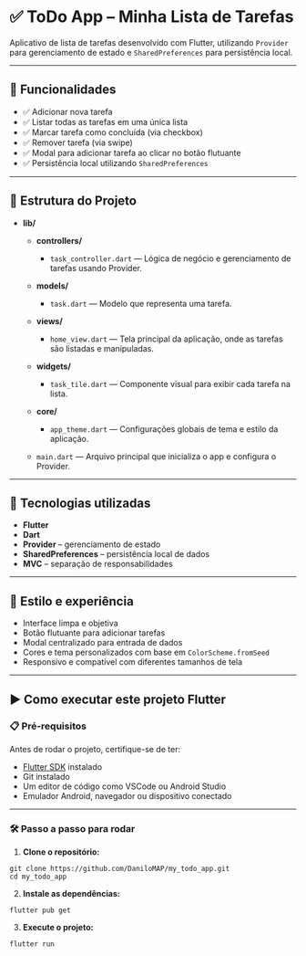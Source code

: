# ✅ ToDo App – Minha Lista de Tarefas

Aplicativo de lista de tarefas desenvolvido com Flutter, utilizando `Provider` para gerenciamento de estado e `SharedPreferences` para persistência local.

---

## 🧠 Funcionalidades

- ✅ Adicionar nova tarefa
- ✅ Listar todas as tarefas em uma única lista
- ✅ Marcar tarefa como concluída (via checkbox)
- ✅ Remover tarefa (via swipe)
- ✅ Modal para adicionar tarefa ao clicar no botão flutuante
- ✅ Persistência local utilizando `SharedPreferences`

---

## 🧱 Estrutura do Projeto

- **lib/**
  - **controllers/**
    - `task_controller.dart` — Lógica de negócio e gerenciamento de tarefas usando Provider.
  
  - **models/**
    - `task.dart` — Modelo que representa uma tarefa.
  
  - **views/**
    - `home_view.dart` — Tela principal da aplicação, onde as tarefas são listadas e manipuladas.
  
  - **widgets/**
    - `task_tile.dart` — Componente visual para exibir cada tarefa na lista.
  
  - **core/**
    - `app_theme.dart` — Configurações globais de tema e estilo da aplicação.
  
  - `main.dart` — Arquivo principal que inicializa o app e configura o Provider.

---

## 🧰 Tecnologias utilizadas

- **Flutter**
- **Dart**
- **Provider** – gerenciamento de estado
- **SharedPreferences** – persistência local de dados
- **MVC** – separação de responsabilidades

---

## 🎨 Estilo e experiência

- Interface limpa e objetiva
- Botão flutuante para adicionar tarefas
- Modal centralizado para entrada de dados
- Cores e tema personalizados com base em `ColorScheme.fromSeed`
- Responsivo e compatível com diferentes tamanhos de tela

---

## ▶️ Como executar este projeto Flutter

### 📋 Pré-requisitos

Antes de rodar o projeto, certifique-se de ter:

- [Flutter SDK](https://docs.flutter.dev/get-started/install) instalado
- Git instalado
- Um editor de código como VSCode ou Android Studio
- Emulador Android, navegador ou dispositivo conectado

---

### 🛠️ Passo a passo para rodar

1. **Clone o repositório:**
```
git clone https://github.com/DaniloMAP/my_todo_app.git
cd my_todo_app
```

2. **Instale as dependências:**
```
flutter pub get
```

3. **Execute o projeto:**
```
flutter run
```
